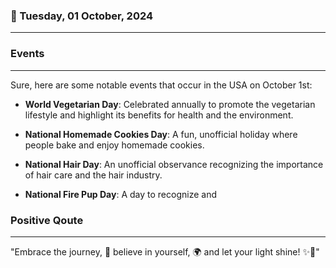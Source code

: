 ### 📅 Tuesday, 01 October, 2024
------
### Events
------
Sure, here are some notable events that occur in the USA on October 1st:

- **World Vegetarian Day**: Celebrated annually to promote the vegetarian lifestyle and highlight its benefits for health and the environment.
  
- **National Homemade Cookies Day**: A fun, unofficial holiday where people bake and enjoy homemade cookies.

- **National Hair Day**: An unofficial observance recognizing the importance of hair care and the hair industry.

- **National Fire Pup Day**: A day to recognize and
### Positive Qoute
------
"Embrace the journey, 🌟 believe in yourself, 🌍 and let your light shine! ✨🚀"
